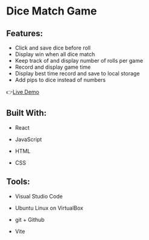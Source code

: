# Dice Match Game

## Features:

- Click and save dice before roll
- Display win when all dice match
- Keep track of and display number of rolls per game
- Record and display game time
- Display best time record and save to local storage
- Add pips to dice instead of numbers

:point_right:[Live Demo](https://isabelleann.github.io/Dice-Game/)

## Built With:

- React

- JavaScript

- HTML

- CSS

## Tools:

- Visual Studio Code

- Ubuntu Linux on VirtualBox

- git + Github

- Vite
